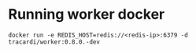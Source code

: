 # Running worker docker

```
docker run -e REDIS_HOST=redis://<redis-ip>:6379 -d tracardi/worker:0.8.0.-dev
```